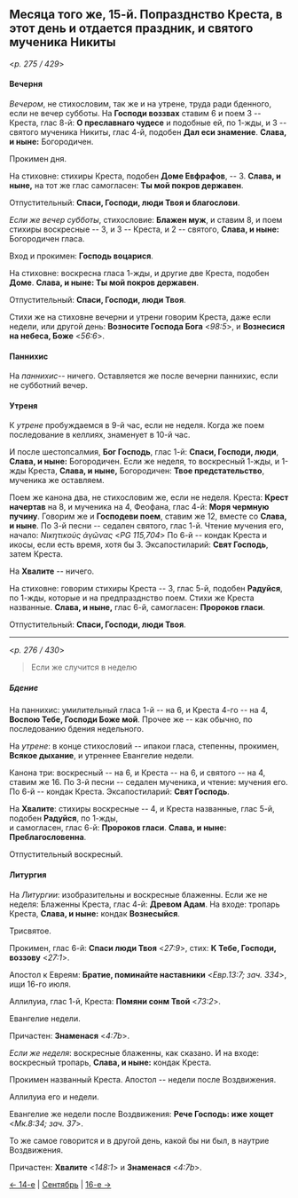 
## Месяца того же, 15-й. Попразднство Креста, в этот день и отдается праздник, и святого мученика Никиты

<*p. 275 / 429*>

#### Вечерня

*Вечером*, не стихословим, так же и на утрене, труда ради бденного, если не вечер субботы. 
На **Господи воззвах** ставим 6 и поем 3 -- Креста, глас 8-й: **О преславнаго чудесе** и подобные ей, 
по 1-жды, и 3 -- святого мученика Никиты, глас 4-й, подобен **Дал еси знамение**. 
**Слава, и ныне:** Богородичен.

Прокимен дня.

На стиховне: стихиры Креста, подобен **Доме Евфрафов**, -- 3. **Слава, и ныне,** на тот же глас самогласен: 
**Ты мой покров державен**.

Отпустительный: **Спаси, Господи, люди Твоя и благослови**.

*Если же вечер субботы*, стихословие: **Блажен муж**, и ставим 8, и поем стихиры воскресные -- 3, и 
3 -- Креста, и 2 -- святого, **Слава, и ныне:** Богородичен гласа.

Вход и прокимен: **Господь воцарися**.

На стиховне: воскресна гласа 1-жды, и другие две Креста, подобен **Доме**. 
**Слава, и ныне: Ты мой покров державен**.

Отпустительный: **Спаси, Господи, люди Твоя**. 

Стихи же на стиховне вечерни и утрени говорим Креста, даже если недели, или другой день: 
**Возносите Господа Бога** <*98:5*>, и **Вознесися на небеса, Боже** <*56:6*>.  

#### Паннихис

На *паннихис*-- ничего. Оставляется же после вечерни паннихис, если не субботний вечер.

#### Утреня

К *утрене* пробуждаемся в 9-й час, если не неделя. Когда же поем последование в келлиях, 
знаменует в 10-й час.

И после шестопсалмия, **Бог Господь**, глас 1-й: **Спаси, Господи, люди**, 
**Слава, и ныне:** Богородичен. Если же неделя, то воскресный 1-жды, и 1-жды Креста, 
**Слава, и ныне,** Богородичен: **Твое предстательство**, мученика же оставляем.
 
Поем же канона два, не стихословим же, если не неделя. Креста: **Крест начертав** на 8, 
и мученика на 4, Феофана, глас 4-й: **Моря чермную пучину**. Говорим же и **Господеви поем**, 
ставим же 12, вместе со **Слава, и ныне**. 
По 3-й песни -- седален святого, глас 1-й. Чтение мучения его, начало: *Νικητικοὺς ἀγῶνας* <*PG 115,704*> 
По 6-й -- кондак Креста и икосы, если есть время, хотя бы 3. 
Эксапостиларий: **Свят Господь**, затем Креста.

На **Хвалите** -- ничего. 

На стиховне: говорим стихиры Креста -- 3, глас 5-й, подобен **Радуйся**, по 1-жды, которые 
и на предпразднство поем. Стихи же Креста названные. **Слава, и ныне,** глас 6-й, самогласен: 
**Пророков гласи**. 

Отпустительный: **Спаси, Господи, люди Твоя**.

---

<*p. 276 / 430*>

> Если же случится в неделю

##### Бдение

На паннихис: умилительный гласа 1-й -- на 6, и Креста 4-го -- на 4, **Воспою Тебе, Господи Боже мой**. 
Прочее же -- как обычно, по последованию бдения недельного. 

На *утрене*: в конце стихословий -- ипакои гласа, степенны, прокимен, **Всякое дыхание**, 
и утреннее Евангелие недели.

Канона три: воскресный -- на 6, и Креста -- на 6, и святого -- на 4, ставим же 16. 
По 3-й песни -- седален мученика, и чтение: мучения его. 
По 6-й -- кондак Креста. 
Эксапостиларий: **Свят Господь**. 

На **Хвалите**: стихиры воскресные -- 4, и Креста названные, глас 5-й, подобен **Радуйся**, по 1-жды,  
и самогласен, глас 6-й: **Пророков гласи**. **Слава, и ныне: Преблагословенна**.

Отпустительный воскресный. 

#### Литургия

На *Литургии*: изобразительны и воскресные блаженны. Если же не неделя: Блаженны Креста, 
глас 4-й: **Древом Адам**. 
На входе: тропарь Креста, **Слава, и ныне:** кондак **Вознесыйся**. 

Трисвятое.

Прокимен, глас 6-й: **Спаси люди Твоя** <*27:9*>, стих: **К Тебе, Господи, воззову** <*27:1*>. 

Апостол к Евреям: **Братие, поминайте наставники** <*Евр.13:7; зач. 334*>, ищи 16-го июля. 

Аллилуиа, глас 1-й, Креста: **Помяни сонм Твой** <*73:2*>. 

Евангелие недели. 

Причастен: **Знаменася** <*4:7b*>.

*Если же неделя*: воскресные блаженны, как сказано. 
И на входе: воскресный тропарь, **Слава, и ныне:** кондак Креста. 

Прокимен названный Креста. Апостол -- недели после Воздвижения. 

Аллилуиа его и недели. 

Евангелие же недели после Воздвижения: **Рече Господь: иже хощет** <*Мк.8:34; зач. 37*>.

То же самое говорится и в другой день, какой бы ни был, в наутрие Воздвижения.

Причастен: **Хвалите** <*148:1*> и **Знаменася** <*4:7b*>. 

[← 14-е](09_14_EUR.ru.md) | [Сентябрь](README.md#15-й) | [16-е →](09_16_EUR.ru.md)
